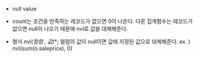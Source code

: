 - null value

- count는 조건을 만족하는 레코드가 없으면 0이 나온다.
	다른 집계함수는 레코드가 없으면 null이 나오기 때문에 nvl로 값을 대체해준다.

- 형식
	**nvl(컬럼 , 값*)**;
	컬럼의 값이 null이면 값에 지정된 값으로 대체해준다.
	ex. ) nvl(sum(o.saleprice), 0)
